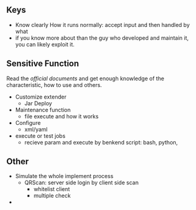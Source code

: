## Keys
- Know clearly How it runs normally: accept input and then handled by what
- if you know more about than the guy who developed and maintain it, you can likely exploit it.



## Sensitive Function
Read the *official documents* and get enough knowledge of the characteristic, how to use and others.
- Customize extender
  - Jar Deploy
- Maintenance function
  - file execute and how it works
- Configure 
  - xml/yaml
- execute or test jobs 
  - recieve param and execute by benkend script: bash, python,

## Other
- Simulate the whole implement process
  - QRScan: server side login by client side scan
    - whitelist client
    - multiple check
- 
